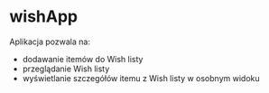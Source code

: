 # wishApp

Aplikacja pozwala na:
- dodawanie itemów do Wish listy
- przeglądanie Wish listy
- wyświetlanie szczegółów itemu z Wish listy w osobnym widoku
